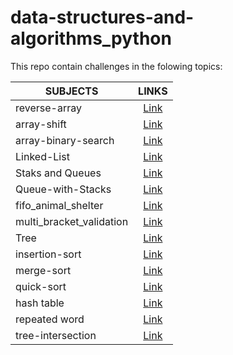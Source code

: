 # data-structures-and-algorithms_python

This repo contain challenges in the folowing topics:

|SUBJECTS  |                 LINKS             |
--------------------|:--------------------------------------------------------:|
|reverse-array       | [Link](https://github.com/azez-alhoot/data-structures-and-algorithms-python/tree/master/data_structures_and_algorithms_python/challenges/array_reverse)|
|array-shift         | [Link](https://github.com/azez-alhoot/data-structures-and-algorithms-python/tree/master/data_structures_and_algorithms_python/challenges/array_shift)|
|array-binary-search | [Link](https://github.com/azez-alhoot/data-structures-and-algorithms-python/tree/master/data_structures_and_algorithms_python/challenges/array_binary_search)|
|Linked-List         | [Link](https://github.com/azez-alhoot/data-structures-and-algorithms-python/tree/master/data_structures_and_algorithms_python/data_structures/linked_list)|
|Staks and Queues    | [Link](https://github.com/azez-alhoot/data-structures-and-algorithms-python/tree/master/data_structures_and_algorithms_python/data_structures/stacks_and_queues)|
|Queue-with-Stacks   | [Link](https://github.com/azez-alhoot/data-structures-and-algorithms-python/tree/master/data_structures_and_algorithms_python/challenges/queue_with_stacks)|
|fifo_animal_shelter | [Link](https://github.com/azez-alhoot/data-structures-and-algorithms-python/tree/master/data_structures_and_algorithms_python/challenges/fifo_animal_shelter)|
|multi_bracket_validation | [Link](https://github.com/azez-alhoot/data-structures-and-algorithms-python/tree/master/data_structures_and_algorithms_python/challenges/multi_bracket_validation)|
|Tree                | [Link](https://github.com/azez-alhoot/data-structures-and-algorithms-python/tree/master/data_structures_and_algorithms_python/data_structures/tree)|
|insertion-sort      | [Link](https://github.com/azez-alhoot/data-structures-and-algorithms-python/tree/master/data_structures_and_algorithms_python/challenges/insertion_sort)|
|merge-sort          | [Link](https://github.com/azez-alhoot/data-structures-and-algorithms-python/tree/master/data_structures_and_algorithms_python/challenges/merge_sort)|
|quick-sort          | [Link](https://github.com/azez-alhoot/data-structures-and-algorithms-python/tree/master/data_structures_and_algorithms_python/challenges/quick_sort)|
|hash table          | [Link](https://github.com/azez-alhoot/data-structures-and-algorithms-python/tree/master/data_structures_and_algorithms_python/data_structures/hashtable)|
|repeated word       | [Link](https://github.com/azez-alhoot/data-structures-and-algorithms-python/tree/master/data_structures_and_algorithms_python/challenges/repeated_word)|
|tree-intersection   | [Link](https://github.com/azez-alhoot/data-structures-and-algorithms-python/tree/master/data_structures_and_algorithms_python/challenges/tree_intersection)|
